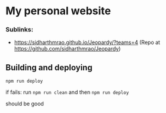 # My personal website
### Sublinks:
 - https://sidharthmrao.github.io/Jeopardy/?teams=4 (Repo at https://github.com/sidharthmrao/Jeopardy)

## Building and deploying

`npm run deploy`

if fails:
run `npm run clean` and then `npm run deploy`

should be good
